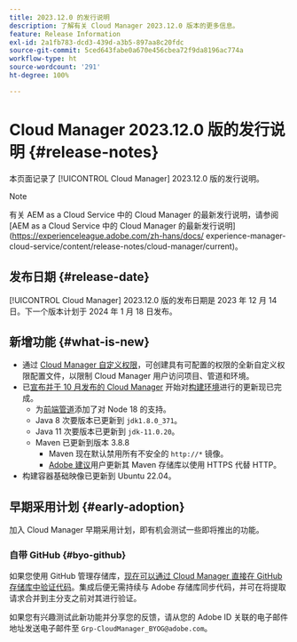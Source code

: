 ```yaml
---
title: 2023.12.0 的发行说明
description: 了解有关 Cloud Manager 2023.12.0 版本的更多信息。
feature: Release Information
exl-id: 2a1fb783-dcd3-439d-a3b5-897aa8c20fdc
source-git-commit: 5ced643fabe0a670e456cbea72f9da8196ac774a
workflow-type: ht
source-wordcount: '291'
ht-degree: 100%

---
```


# Cloud Manager 2023.12.0 版的发行说明 {#release-notes}

本页面记录了 [!UICONTROL Cloud Manager] 2023.12.0 版的发行说明。

>[!NOTE]
>
>有关 AEM as a Cloud Service 中的 Cloud Manager 的最新发行说明，请参阅 [AEM as a Cloud Service 中的 Cloud Manager 的最新发行说明](https://experienceleague.adobe.com/zh-hans/docs/ experience-manager-cloud-service/content/release-notes/cloud-manager/current)。

## 发布日期 {#release-date}

[!UICONTROL Cloud Manager] 2023.12.0 版的发布日期是 2023 年 12 月 14 日。下一个版本计划于 2024 年 1 月 18 日发布。

## 新增功能 {#what-is-new}

* 通过 [Cloud Manager 自定义权限](/help/using/custom-permissions.md)，可创建具有可配置的权限的全新自定义权限配置文件，以限制 Cloud Manager 用户访问项目、管道和环境。
* 已[宣布并于 10 月发布的 Cloud Manager](/help/release-notes/2023/2023-10-0.md) 开始对[构建环境](/help/getting-started/build-environment.md)进行的更新现已完成。
   * 为[前端管道](/help/overview/ci-cd-pipelines.md)添加了对 Node 18 的支持。
   * Java 8 次要版本已更新到 `jdk1.8.0_371`。
   * Java 11 次要版本已更新到 `jdk-11.0.20`。
   * Maven 已更新到版本 3.8.8
      * Maven 现在默认禁用所有不安全的 `http://*` 镜像。
      * [Adobe 建议](/help/getting-started/build-environment.md#https-maven)用户更新其 Maven 存储库以使用 HTTPS 代替 HTTP。
* 构建容器基础映像已更新到 Ubuntu 22.04。

## 早期采用计划 {#early-adoption}

加入 Cloud Manager 早期采用计划，即有机会测试一些即将推出的功能。

### 自带 GitHub {#byo-github}

如果您使用 GitHub 管理存储库，[现在可以通过 Cloud Manager 直接在 GitHub 存储库中验证代码](/help/managing-code/private-repositories.md)。集成后便无需持续与 Adobe 存储库同步代码，并可在将提取请求合并到主分支之前对其进行验证。 

如果您有兴趣测试此新功能并分享您的反馈，请从您的 Adobe ID 关联的电子邮件地址发送电子邮件至 `Grp-CloudManager_BYOG@adobe.com`。
